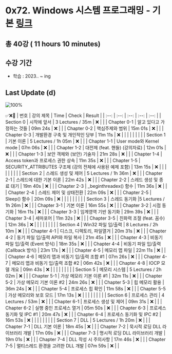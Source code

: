 # 0x72. Windows 시스템 프로그래밍 - 기본 [링크](https://www.inflearn.com/course/%EC%9C%88%EB%8F%84%EC%9A%B0-%EC%8B%9C%EC%8A%A4%ED%85%9C-%ED%94%84%EB%A1%9C%EA%B7%B8%EB%9E%98%EB%B0%8D-%EA%B8%B0%EB%B3%B8)

## 총 40강 ( 11 hours 10 minutes)

## 수강 기간 
- 학습          : 2023.. ~ ing

## Last Update (d)    

![100%](https://progress-bar.dev/0/?scale=40&title=progress&width=500&color=babaca&suffix=/40)

✅❌:hammer:
| 번호 | 강의 제목 | Time | Check | Result |
| :--: | :--: | :--: | :--: | :--: |
| Section 0 | 시작에 앞서 | 3 Lectures / 35m | ❌ |  |
| Chapter 0-1 | 알고 있다고 가정하는 것들 | 09m 24s | ❌ | |
| Chapter 0-2 | 핵심주제와 범위 | 15m 01s | ❌ | |
| Chapter 0-3 | 개발환경 구축 및 개인적인 당부 | 11m 11s | ❌ | | 
| | | | | |
| Section 1 | 기본 이론 | 5 Lectures / 1h 05m | ❌ | |
| Chapter 1-1 | User mode와 Kernel mode | 07m 06s | ❌ | | 
| Chapter 1-2 | 대전제 (feat. 핸들) (강의자료) | 12m 01s | ❌ | |
| Chapter 1-3 | 보안 객체와 (보안) 기술자 | 21m 28s | ❌ | | 
| Chapter 1-4 | Access token과 프로세스 권한 상속 | 11m 35s | ❌ | |
| Chapter 1-5 | SECURITY_ATTRIBUTES 구조체 (강의 전체에 사용된 예제 포함) | 13m 15s | ❌ | |
| | | | | |
| Section 2 | 스레드 생성 및 제어 | 5 Lectures / 1h 36m | ❌ | |
| Chapter 2-1 | 스레드에 대한 기본 이론 | 22m 42s | ❌ | | 
| Chapter 2-2 | 스레드 생성 및 종료 대기 | 19m 40s | ❌ | |
| Chapter 2-3 | _beginthreadex() 함수 | 11m 36s | ❌ | | 
| Chapter 2-4 | 스레드 제어 및 상태전환 | 22m 09s | ❌ | | 
| Chapter 2-5 | Sleep() 함수 | 20m 09s | ❌ | | 
| | | | | |
| Section 3 | 스레드 동기화 |5  Lectures / 1h 26m | ❌ | |
| Chapter 3-1 | 기본 이론 | 16m 55s | ❌ | | 
| Chapter 3-2 | 시점 동기화 | 16m 11s | ❌ | |
| Chapter 3-3 | 임계영역 기반 동기화 | 29m 39s | ❌ | | 
| Chapter 3-4 | 세마포어 | 11m 32s | ❌ | | 
| Chapter 3-5 | 친화력 조절 (feat. 꼼수) | 12m 36s | ❌ | | 
| | | | | |
| Section 4 | Win32 파일 입/출력 | 8 Lectures / 2h 10m | ❌ | | 
| Chapter 4-1 | 디스크, 디렉토리, 파일열거 | 20m 31s | ❌ | | 
| Chapter 4-2 | 동기 파일 입/출력 API와 파일 복사 | 21m 45s | ❌ | | 
| Chapter 4-3 | 비동기 파일 입/출력 (Event 방식) | 18m 35s | ❌ | | 
| Chapter 4-4 | 비동기 파일 입/출력 (Callback 방식) | 23m 17s | ❌ | | 
| Chapter 4-5 | 메모리 맵 파일 | 22m 11s | ❌ | | 
| Chapter 4-6 | 메모리 맵과 비동기 입/출력 조합 #1 | 07m 26s | ❌ | | 
| Chapter 4-7 | 메모리 맵과 비동기 입/출력 조합 #2 | 06m 42s | ❌ | | 
| Chapter 4-8 | IOCP 모델 개요 | 09m 43s | ❌ | | 
| | | | | |
| Section 5 | 메모리 시스템 | 5 Lectures / 2h 02m | ❌ | | 
| Chapter 5-1 | 가상 메모리 기본 이론 #1 | 32m 11s | ❌ | | 
| Chapter 5-2 | 가상 메모리 기본 이론 #2 | 24m 26s | ❌ | | 
| Chapter 5-3 | 힙 메모리 활용 | 36m 24s | ❌ | | 
| Chapter 5-4 | 프로세스 힙 확인 | 11m 58s | ❌ | | 
| Chapter 5-5 | 가상 메모리와 보호 모드 | 17m 13s | ❌ | | 
| | | | | |
| Section 6 | 프로세스 관리 | 4 Lectures / 53m | ❌ | | 
| Chapter 6-1 | 프로세스 생성 및 제어 | 09m 31s | ❌ | | 
| Chapter 6-2 | 실행 중인 프로세스 열거 | 05m 50s | ❌ | | 
| Chapter 6-3 | 프로세스 동기화 및 IPC #1 | 20m 47s | ❌ | | 
| Chapter 6-4 | 프로세스 동기화 및 IPC #2 | 16m 53s | ❌ | | 
| | | | | |
| Section 7 | DLL | 5 Lectures / 1h 20m | ❌ | | 
| Chapter 7-1 | DLL 기본 이론 | 18m 45s | ❌ | | 
| Chapter 7-2 | 묵시적 로딩 DLL 라이브러리 개발 | 17m 09s | ❌ | | 
| Chapter 7-3 | 명시적 로딩 DLL 라이브러리 개발 | 19m 01s | ❌ | | 
| Chapter 7-4 | DLL 작성 시 주의사항 | 17m 46s | ❌ | | 
| Chapter 7-5 | 멀티스레드 환경을 고려한 DLL 개발 | 07m 59s | ❌ | | 
